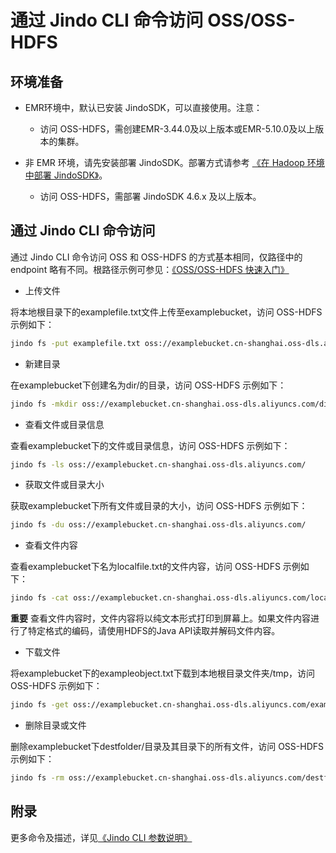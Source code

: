 # 通过 Jindo CLI 命令访问 OSS/OSS-HDFS

## 环境准备

*   EMR环境中，默认已安装 JindoSDK，可以直接使用。注意：
    
    *   访问 OSS-HDFS，需创建EMR-3.44.0及以上版本或EMR-5.10.0及以上版本的集群。
        
*   非 EMR 环境，请先安装部署 JindoSDK。部署方式请参考 [《在 Hadoop 环境中部署 JindoSDK》](/docs/user/jindosdk/jindosdk_deployment_hadoop.md)。
    
    *   访问 OSS-HDFS，需部署 JindoSDK 4.6.x 及以上版本。
        

## 通过 Jindo CLI 命令访问

通过 Jindo CLI 命令访问 OSS 和 OSS-HDFS 的方式基本相同，仅路径中的 endpoint 略有不同。根路径示例可参见：[《OSS/OSS-HDFS 快速入门》](../oss_quickstart.md)

*   上传文件
    
将本地根目录下的examplefile.txt文件上传至examplebucket，访问 OSS-HDFS 示例如下：

```bash
jindo fs -put examplefile.txt oss://examplebucket.cn-shanghai.oss-dls.aliyuncs.com/
```

*   新建目录

在examplebucket下创建名为dir/的目录，访问 OSS-HDFS 示例如下：

```bash
jindo fs -mkdir oss://examplebucket.cn-shanghai.oss-dls.aliyuncs.com/dir/
```

*   查看文件或目录信息
    
查看examplebucket下的文件或目录信息，访问 OSS-HDFS 示例如下：

```bash
jindo fs -ls oss://examplebucket.cn-shanghai.oss-dls.aliyuncs.com/
```

*   获取文件或目录大小

获取examplebucket下所有文件或目录的大小，访问 OSS-HDFS 示例如下：

```bash
jindo fs -du oss://examplebucket.cn-shanghai.oss-dls.aliyuncs.com/
```

*   查看文件内容
    
查看examplebucket下名为localfile.txt的文件内容，访问 OSS-HDFS 示例如下：

```bash
jindo fs -cat oss://examplebucket.cn-shanghai.oss-dls.aliyuncs.com/localfile.txt
```

**重要** 查看文件内容时，文件内容将以纯文本形式打印到屏幕上。如果文件内容进行了特定格式的编码，请使用HDFS的Java API读取并解码文件内容。

*   下载文件

将examplebucket下的exampleobject.txt下载到本地根目录文件夹/tmp，访问 OSS-HDFS 示例如下：

```bash
jindo fs -get oss://examplebucket.cn-shanghai.oss-dls.aliyuncs.com/exampleobject.txt  /tmp/
```

*   删除目录或文件

删除examplebucket下destfolder/目录及其目录下的所有文件，访问 OSS-HDFS 示例如下：

```bash
jindo fs -rm oss://examplebucket.cn-shanghai.oss-dls.aliyuncs.com/destfolder/
```

## 附录

更多命令及描述，详见[《Jindo CLI 参数说明》](../../jindodata/jindosdk/jindosdk_cli_options.md)